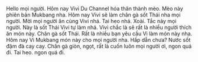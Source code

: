 Hello mọi người. Hôm nay Vivi Du Channel hóa thân thành mèo. Mèo này phiên bản Mukbang nha. Hôm nay Vivi sẽ làm chân gà sốt Thái nha mọi người. Mời mọi người ăn cùng Vivi nhá. Tai heo nhá. Xoài. Tắc này mọi người. Này là sốt Thái Vivi tự làm nhá. Vivi chắc là sẽ rất là nhiều người thích ăn món này. Chân gà sốt Thái. Rất là nhiều bạn yêu cầu Vi làm món này nha. Hôm nay Vi Mukbang món này cho mọi người nha. Hấp dẫn chưa? Nước sốt đậm đà cay cay. Chân gà giòn, ngọt, rất là cuốn luôn mọi người ơi, ngon quá đi. Tai heo. ngon quá đi.